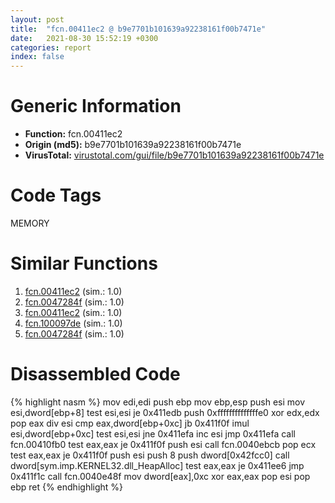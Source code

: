 ```yaml
---
layout: post
title:  "fcn.00411ec2 @ b9e7701b101639a92238161f00b7471e"
date:   2021-08-30 15:52:19 +0300
categories: report
index: false
---
```


# Generic Information
- **Function:** fcn.00411ec2
- **Origin (md5):** b9e7701b101639a92238161f00b7471e
- **VirusTotal:** [virustotal.com/gui/file/b9e7701b101639a92238161f00b7471e][virustotal_ref]

# Code Tags
<span class="tag" id="MEMORY">MEMORY</span>


# Similar Functions

1. [fcn.00411ec2][similar_1_ref] (sim.: 1.0)
2. [fcn.0047284f][similar_2_ref] (sim.: 1.0)
3. [fcn.00411ec2][similar_3_ref] (sim.: 1.0)
4. [fcn.100097de][similar_4_ref] (sim.: 1.0)
5. [fcn.0047284f][similar_5_ref] (sim.: 1.0)


# Disassembled Code

{% highlight nasm %}
mov edi,edi
push ebp
mov ebp,esp
push esi
mov esi,dword[ebp+8]
test esi,esi
je 0x411edb
push 0xffffffffffffffe0
xor edx,edx
pop eax
div esi
cmp eax,dword[ebp+0xc]
jb 0x411f0f
imul esi,dword[ebp+0xc]
test esi,esi
jne 0x411efa
inc esi
jmp 0x411efa
call fcn.00410fb0
test eax,eax
je 0x411f0f
push esi
call fcn.0040ebcb
pop ecx
test eax,eax
je 0x411f0f
push esi
push 8
push dword[0x42fcc0]
call dword[sym.imp.KERNEL32.dll_HeapAlloc]
test eax,eax
je 0x411ee6
jmp 0x411f1c
call fcn.0040e48f
mov dword[eax],0xc
xor eax,eax
pop esi
pop ebp
ret
{% endhighlight %}


[similar_1_ref]: /report/fcn.00411ec2@8fe319558c6f221efde51f3acc33b19c
[similar_2_ref]: /report/fcn.0047284f@cd64783198de5872d050db281b6d529b
[similar_3_ref]: /report/fcn.00411ec2@e9c6b3bcaa2edc455cb26f1e0f4a513a
[similar_4_ref]: /report/fcn.100097de@b74a1e462e0b6bacec09e2503391e156
[similar_5_ref]: /report/fcn.0047284f@f15c5145f0b4df3aa8e95c7ffa3675c1
[virustotal_ref]: https://www.virustotal.com/gui/file/b9e7701b101639a92238161f00b7471e